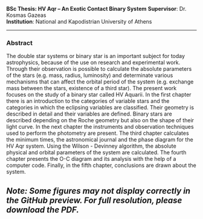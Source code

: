 **BSc Thesis: HV Aqr – An Exotic Contact Binary System**
**Supervisor**: Dr. Kosmas Gazeas  
**Institution**: National and Kapodistrian University of Athens  

---

### Abstract
The double star systems or binary star is an important subject for today astrophysics, because
of the use on research and experimental work. Through their observation is possible to calculate
the absolute parameters of the stars (e.g. mass, radius, luminosity) and determinate various
mechanisms that can affect the orbital period of the system (e.g. exchange mass between the
stars, existence of a third star).
The present work focuses on the study of a binary star called HV Aquarii. In the first chapter
there is an introduction to the categories of variable stars and the categories in which the eclipsing
variables are classified. Their geometry is described in detail and their variables are defined.
Binary stars are described depending on the Roche geometry but also on the shape of their
light curve. In the next chapter the instruments and observation techniques used to perform
the photometry are present. The third chapter calculates the minimum times, the astronomical
journal and the phase diagram for the HV Aqr system. Using the Wilson - Devinney algorithm,
the absolute physical and orbital parameters of the system are calculated. The fourth chapter
presents the O-C diagram and its analysis with the help of a computer code. Finally, in the fifth
chapter, conclusions are drawn about the system.


_Note: Some figures may not display correctly in the GitHub preview. For full resolution, please download the PDF._
---
